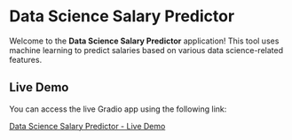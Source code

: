 # Data Science Salary Predictor

Welcome to the **Data Science Salary Predictor** application! This tool uses machine learning to predict salaries based on various data science-related features.

## Live Demo

You can access the live Gradio app using the following link:

[Data Science Salary Predictor - Live Demo](https://485c64489ad86e4e69.gradio.live/)
